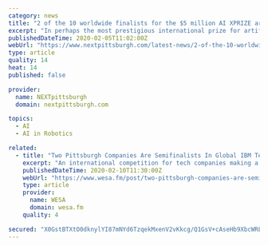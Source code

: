 ```yaml
---
category: news
title: "2 of the 10 worldwide finalists for the $5 million AI XPRIZE are from Pittsburgh"
excerpt: "In perhaps the most prestigious international prize for artificial intelligence, Pittsburgh has more finalists than any other city ... “It’s also far, far cheaper than San Francisco to start a business,” adds Cook. They’re already developing newer versions of TrashBot for other roles. “We’re working on units that will be able ..."
publishedDateTime: 2020-02-05T11:02:00Z
webUrl: "https://www.nextpittsburgh.com/latest-news/2-of-the-10-worldwide-finalists-for-the-5-million-ai-xprize-are-from-pittsburgh/"
type: article
quality: 14
heat: 14
published: false

provider:
  name: NEXTpittsburgh
  domain: nextpittsburgh.com

topics:
  - AI
  - AI in Robotics

related:
  - title: "Two Pittsburgh Companies Are Semifinalists In Global IBM Tech Prize"
    excerpt: "An international competition for tech companies making a humanitarian difference has two Pittsburgh-based semifinalists. Marinus Analytics and CleanRobotics are among ten companies still in the running for the IBM Watson AI XPRIZE. The quest for the $3 million first prize began in the summer of 2016 with more than 100 teams. The competition’s ..."
    publishedDateTime: 2020-02-10T11:30:00Z
    webUrl: "https://www.wesa.fm/post/two-pittsburgh-companies-are-semifinalists-global-ibm-tech-prize"
    type: article
    provider:
      name: WESA
      domain: wesa.fm
    quality: 4

secured: "X0GstBTXtO0dknylYI87mNYd6TzqekMxenV2vKkcg/Q1GsV+cAseHb9XbcWRLDd2t2Ejpq2IUBZ8uQlB7The3AGRuLmxyTVORXRHsAE0LApkIeOjntImUjGfEpTeObxVKE+sy5f8h6i+QvBUrM99cTzsCjeOmPOnCdIEQYQt3FQcTxN2ZTHWrKQetj2WgTor0N4GOXlmgYxLVF9oMzkEWCnxTQ2jaUcHQh6PkurPK3Mkjd7bqQUQN3lpV5clWFYC5f8aM3euykHzaz/8zUI3Y7PgCae2SSnMU4H1opjYVNU0VzChMr/nVon1KUlRRb6oZ7XKLaB8kQcrgY3HNl7ORjbxclpS4XTZ2UP49TVAEaN1UawBjEDMDoucr50FbIJ0bJqgpmnFdVLJQLfx+vxM/xT1zxf4jpLA/xgMjcy8r2tVKrPY5S680RhCdSyosXZf1hhixWCMvVENdQg80owSBDyTHpgOQPwJZzdzeVRSTp8=;ThDxXj61yOTUw5HT+msbfA=="
---
```


